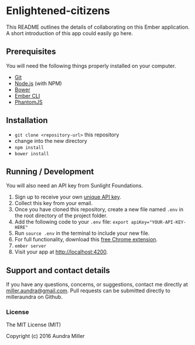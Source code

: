 # Enlightened-citizens

This README outlines the details of collaborating on this Ember application.
A short introduction of this app could easily go here.

## Prerequisites

You will need the following things properly installed on your computer.

* [Git](http://git-scm.com/)
* [Node.js](http://nodejs.org/) (with NPM)
* [Bower](http://bower.io/)
* [Ember CLI](http://ember-cli.com/)
* [PhantomJS](http://phantomjs.org/)


## Installation

* `git clone <repository-url>` this repository
* change into the new directory
* `npm install`
* `bower install`

## Running / Development
You will also need an API key from Sunlight Foundations.

1.  Sign up to receive your own [unique API key](http://sunlightfoundation.com/api/accounts/register/).
2.  Collect this key from your email.
3.  Once you have cloned this repository, create a new file named `.env` in the root directory of the project folder.
4.  Add the following code to your `.env` file:
`export apiKey="YOUR-API-KEY-HERE"`
5. Run `source .env` in the terminal to include your new file.
6. For full functionality, download this [free Chrome extension](https://chrome.google.com/webstore/detail/allow-control-allow-origi/nlfbmbojpeacfghkpbjhddihlkkiljbi?hl=en).
7. `ember server`
8. Visit your app at [http://localhost:4200](http://localhost:4200).

## Support and contact details

If you have any questions, concerns, or suggestions, contact me directly at miller.aundra@gmail.com. Pull requests can be submitted directly to milleraundra on Github.

### License

The MIT License (MIT)

Copyright (c) 2016 Aundra Miller
